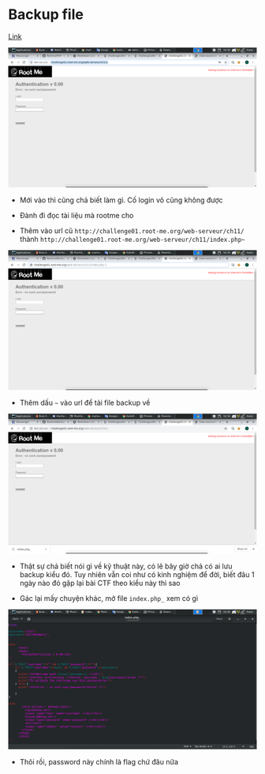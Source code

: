 # Backup file

[Link](http://challenge01.root-me.org/web-serveur/ch11/)

![home](image/home.png)

- Mới vào thì cũng chả biết làm gì. Cố login vô cũng không được

- Đành đi đọc tài liệu mà rootme cho

- Thêm vào url cũ `http://challenge01.root-me.org/web-serveur/ch11/` thành `http://challenge01.root-me.org/web-serveur/ch11/index.php~`

![url](image/url.png)

- Thêm dấu `~` vào url để tải file backup về

![file](image/file.png)

- Thật sự chả biết nói gì về kỹ thuật này, có lẽ bây giờ chả có ai lưu backup kiểu đó. Tuy nhiên vẫn coi như có kinh nghiệm để đời, biết đâu 1 ngày nào đó gặp lại bài CTF theo kiểu này thì sao

- Gác lại mấy chuyện khác, mở file `index.php_` xem có gì

![flag](image/flag.png)

- Thôi rồi, password này chính là flag chứ đâu nữa
